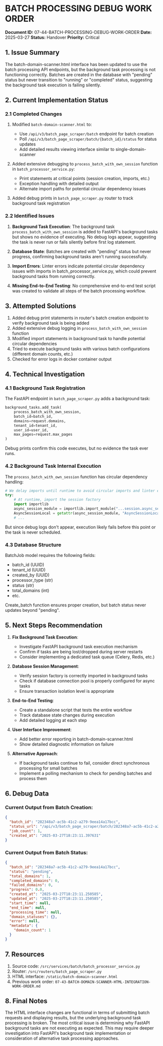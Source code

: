 # BATCH PROCESSING DEBUG WORK ORDER

**Document ID:** 07-44-BATCH-PROCESSING-DEBUG-WORK-ORDER
**Date:** 2025-03-27
**Status:** Handover
**Priority:** Critical

## 1. Issue Summary

The batch-domain-scanner.html interface has been updated to use the batch processing API endpoints, but the background task processing is not functioning correctly. Batches are created in the database with "pending" status but never transition to "running" or "completed" status, suggesting the background task execution is failing silently.

## 2. Current Implementation Status

### 2.1 Completed Changes

1. Modified `batch-domain-scanner.html` to:

   - Use `/api/v3/batch_page_scraper/batch` endpoint for batch creation
   - Poll `/api/v3/batch_page_scraper/batch/{batch_id}/status` for status updates
   - Add detailed results viewing interface similar to single-domain-scanner

2. Added extensive debugging to `process_batch_with_own_session` function in `batch_processor_service.py`:

   - Print statements at critical points (session creation, imports, etc.)
   - Exception handling with detailed output
   - Alternate import paths for potential circular dependency issues

3. Added debug prints in `batch_page_scraper.py` router to track background task registration

### 2.2 Identified Issues

1. **Background Task Execution**: The background task `process_batch_with_own_session` is added to FastAPI's background tasks but shows no evidence of executing. No debug logs appear, suggesting the task is never run or fails silently before first log statement.

2. **Database State**: Batches are created with "pending" status but never progress, confirming background tasks aren't running successfully.

3. **Import Errors**: Linter errors indicate potential circular dependency issues with imports in batch_processor_service.py, which could prevent background tasks from running correctly.

4. **Missing End-to-End Testing**: No comprehensive end-to-end test script was created to validate all steps of the batch processing workflow.

## 3. Attempted Solutions

1. Added debug print statements in router's batch creation endpoint to verify background task is being added
2. Added extensive debug logging in `process_batch_with_own_session` function
3. Modified import statements in background task to handle potential circular dependencies
4. Tried to execute background tasks with various batch configurations (different domain counts, etc.)
5. Checked for error logs in docker container output

## 4. Technical Investigation

### 4.1 Background Task Registration

The FastAPI endpoint in `batch_page_scraper.py` adds a background task:

```python
background_tasks.add_task(
    process_batch_with_own_session,
    batch_id=batch_id,
    domains=request.domains,
    tenant_id=tenant_id,
    user_id=user_id,
    max_pages=request.max_pages
)
```

Debug prints confirm this code executes, but no evidence the task ever runs.

### 4.2 Background Task Internal Execution

The `process_batch_with_own_session` function has circular dependency handling:

```python
# We delay imports until runtime to avoid circular imports and linter errors
try:
    # At runtime, import the session factory
    import importlib
    async_session_module = importlib.import_module("...session.async_session", package=__package__)
    AsyncSessionLocal = getattr(async_session_module, "AsyncSessionLocal")
    # ...
```

But since debug logs don't appear, execution likely fails before this point or the task is never scheduled.

### 4.3 Database Structure

BatchJob model requires the following fields:

- batch_id (UUID)
- tenant_id (UUID)
- created_by (UUID)
- processor_type (str)
- status (str)
- total_domains (int)
- etc.

Create_batch function ensures proper creation, but batch status never updates beyond "pending".

## 5. Next Steps Recommendation

1. **Fix Background Task Execution**:

   - Investigate FastAPI background task execution mechanism
   - Confirm if tasks are being lost/dropped during server restarts
   - Consider implementing a dedicated task queue (Celery, Redis, etc.)

2. **Database Session Management**:

   - Verify session factory is correctly imported in background tasks
   - Check if database connection pool is properly configured for async tasks
   - Ensure transaction isolation level is appropriate

3. **End-to-End Testing**:

   - Create a standalone script that tests the entire workflow
   - Track database state changes during execution
   - Add detailed logging at each step

4. **User Interface Improvement**:

   - Add better error reporting in batch-domain-scanner.html
   - Show detailed diagnostic information on failure

5. **Alternative Approach**:
   - If background tasks continue to fail, consider direct synchronous processing for small batches
   - Implement a polling mechanism to check for pending batches and process them

## 6. Debug Data

### Current Output from Batch Creation:

```json
{
  "batch_id": "282348a7-ac5b-41c2-a279-9eea14a17bcc",
  "status_url": "/api/v3/batch_page_scraper/batch/282348a7-ac5b-41c2-a279-9eea14a17bcc/status",
  "job_count": 1,
  "created_at": "2025-03-27T18:23:11.397631"
}
```

### Current Output from Batch Status:

```json
{
  "batch_id": "282348a7-ac5b-41c2-a279-9eea14a17bcc",
  "status": "pending",
  "total_domains": 1,
  "completed_domains": 0,
  "failed_domains": 0,
  "progress": 0.0,
  "created_at": "2025-03-27T18:23:11.250585",
  "updated_at": "2025-03-27T18:23:11.250585",
  "start_time": null,
  "end_time": null,
  "processing_time": null,
  "domain_statuses": {},
  "error": null,
  "metadata": {
    "domain_count": 1
  }
}
```

## 7. Resources

1. Source code: `/src/services/batch/batch_processor_service.py`
2. Router: `/src/routers/batch_page_scraper.py`
3. HTML interface: `/static/batch-domain-scanner.html`
4. Previous work order: `07-43-BATCH-DOMAIN-SCANNER-HTML-INTEGRATION-WORK-ORDER.md`

## 8. Final Notes

The HTML interface changes are functional in terms of submitting batch requests and displaying results, but the underlying background task processing is broken. The most critical issue is determining why FastAPI background tasks are not executing as expected. This may require deeper investigation into FastAPI's background task implementation or consideration of alternative task processing approaches.
